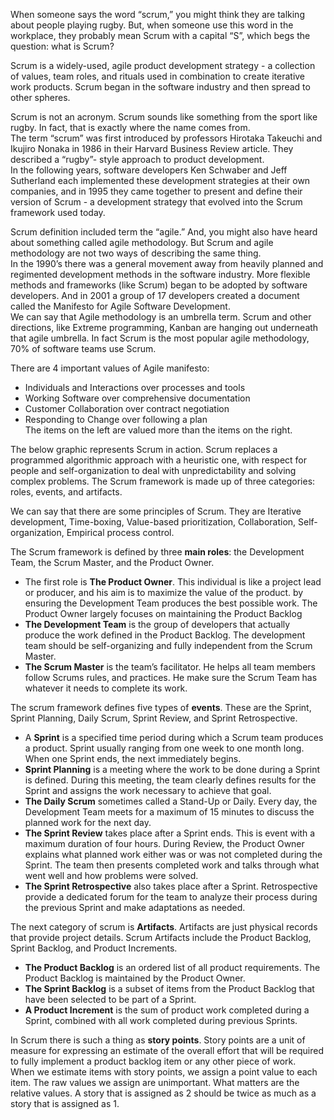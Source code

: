 When someone says the word “scrum,” you might think they are talking about people playing rugby. But, when someone use this word in the workplace, they probably mean Scrum with a capital “S”, which begs the question: what is Scrum?  

Scrum is a widely-used, agile product development strategy - a collection of values, team roles, and rituals used in combination to create iterative work products. Scrum began in the software industry and then spread to other spheres.  

Scrum is not an acronym. Scrum sounds like something from the sport like rugby. In fact, that is exactly where the name comes from.  
The term “scrum” was first introduced by professors Hirotaka Takeuchi and Ikujiro Nonaka in 1986 in their Harvard Business Review article. They described a “rugby”- style approach to product development.  
In the following years, software developers Ken Schwaber and Jeff Sutherland each implemented these development strategies at their own companies, and in 1995 they came together to present and define their version of Scrum - a development strategy that evolved into the Scrum framework used today.  

Scrum definition included term the “agile.” And, you might also have heard about something called agile methodology. But Scrum and agile methodology are not two ways of describing the same thing.  
In the 1990’s there was a general movement away from heavily planned and regimented development methods in the software industry. More flexible methods and frameworks (like Scrum) began to be adopted by software developers. And in 2001 a group of 17 developers created a document called the Manifesto for Agile Software Development.  
We can say that Agile methodology is an umbrella term. Scrum and other  directions, like Extreme programming, Kanban are hanging out underneath that agile umbrella. In fact Scrum is the most popular agile methodology, 70% of software teams use Scrum.  

There are 4 important values of Agile manifesto:  
* Individuals and Interactions over processes and tools  
* Working Software over comprehensive documentation  
* Customer Collaboration over contract negotiation  
* Responding to Change over following a plan    
The items on the left are valued more than the items on the right.  

The below graphic represents Scrum in action. Scrum replaces a programmed algorithmic approach with a heuristic one, with respect for people and self-organization to deal with unpredictability and solving complex problems.  The Scrum framework is made up of three categories: roles, events, and artifacts.  

We can say that there are some principles of Scrum. They are Iterative development, Time-boxing, Value-based prioritization, Collaboration, Self-organization, Empirical process control.  

The Scrum framework is defined by three **main roles**: the Development Team, the Scrum Master, and the Product Owner.  
* The first role is **The Product Owner**. This individual is like a project lead or producer, and his aim is to maximize the value of the product. by ensuring the Development Team produces the best possible work. The Product Owner largely focuses on maintaining the Product Backlog  
* **The Development Team** is  the group of developers that actually produce the work defined in the Product Backlog. The development team should be self-organizing and fully independent from the Scrum Master.   
* **The Scrum Master** is the team’s facilitator. He helps all team members follow Scrums rules, and practices. He make sure the Scrum Team has whatever it needs to complete its work.  
  
The scrum framework defines five types of **events**. These are the Sprint, Sprint Planning, Daily Scrum, Sprint Review, and Sprint Retrospective.
* A **Sprint** is a specified time period during which a Scrum team produces a product. Sprint usually ranging from one week to one month long. When one Sprint ends, the next immediately begins.  
* **Sprint Planning**  is a meeting where the work to be done during a Sprint is defined. During this meeting, the  team clearly defines results for the Sprint and assigns the work necessary to achieve that goal.  
* **The Daily Scrum** sometimes called a Stand-Up or Daily. Every day, the Development Team meets for a maximum of 15 minutes to discuss the planned work for the next day.  
* **The Sprint Review** takes place after a Sprint ends. This is event with a maximum duration of four hours. During Review, the Product Owner explains what planned work either was or was not completed during the Sprint. The team then presents completed work and talks through what went well and how problems were solved.  
* **The Sprint Retrospective** also takes place after a Sprint. Retrospective provide a dedicated forum for the team to analyze their process during the previous Sprint and make adaptations as needed.  
  
The next category of scrum is **Artifacts**. Artifacts are just physical records that provide project details. Scrum Artifacts include the Product Backlog, Sprint Backlog, and Product Increments.  
* **The Product Backlog** 	is an ordered list of all product requirements. The Product Backlog is maintained by the Product Owner.  
* **The Sprint Backlog**  is a subset of items from the Product Backlog that have been selected to be part of a Sprint.  
* **A Product Increment** is the sum of product work completed during a Sprint, combined with all work completed during previous Sprints.  
   
In Scrum there is such a thing as **story points**.
Story points are a unit of measure for expressing an estimate of the overall effort that will be required to fully implement a product backlog item or any other piece of work.  
When we estimate items with story points, we assign a point value to each item. The raw values we assign are unimportant. What matters are the relative values. A story that is assigned as 2 should be twice as much as a story that is assigned as 1. 
